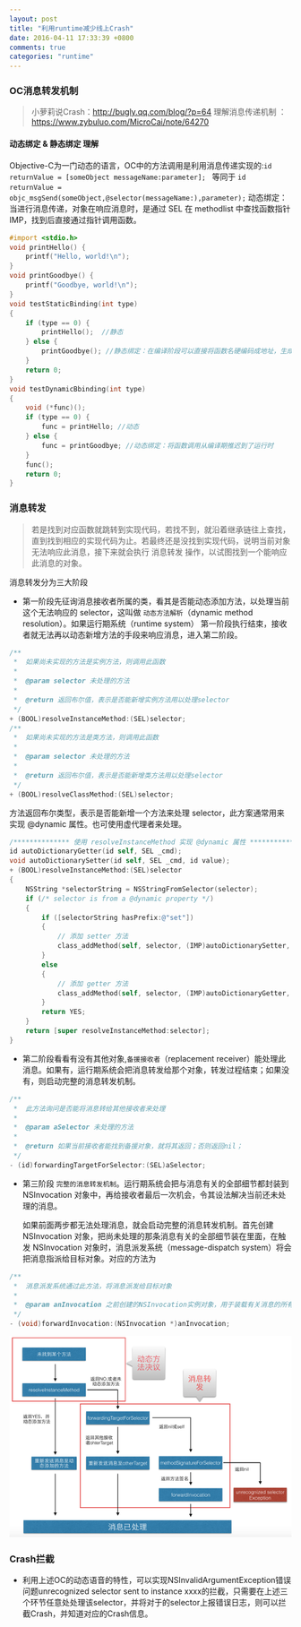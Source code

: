 ```yaml
---
layout: post
title: "利用runtime减少线上Crash"
date: 2016-04-11 17:33:39 +0800
comments: true
categories: "runtime"
---
```


### OC消息转发机制

> 小萝莉说Crash：http://bugly.qq.com/blog/?p=64 
> 理解消息传递机制 ：https://www.zybuluo.com/MicroCai/note/64270

#### 动态绑定 & 静态绑定 理解

Objective-C为一门动态的语言，OC中的方法调用是利用消息传递实现的:`id returnValue = [someObject messageName:parameter]; ` 等同于 `id returnValue = objc_msgSend(someObject,@selector(messageName:),parameter);`
动态绑定：当进行消息传递，对象在响应消息时，是通过 SEL 在 methodlist 中查找函数指针 IMP，找到后直接通过指针调用函数。

<!--more-->

```objective-c
#import <stdio.h>
void printHello() {
    printf("Hello, world!\n");
}
void printGoodbye() {
    printf("Goodbye, world!\n");
}
void testStaticBinding(int type) 
{
    if (type == 0) {
        printHello();  //静态
    } else {
        printGoodbye(); //静态绑定：在编译阶段可以直接将函数名硬编码成地址，生成调用指令
    }
    return 0;
}
void testDynamicBbinding(int type) 
{
    void (*func)();
    if (type == 0) {
        func = printHello; //动态
    } else {
        func = printGoodbye; //动态绑定：将函数调用从编译期推迟到了运行时
    }
    func();
    return 0;
}
```

### 消息转发

> 若是找到对应函数就跳转到实现代码，若找不到，就沿着继承链往上查找，直到找到相应的实现代码为止。若最终还是没找到实现代码，说明当前对象无法响应此消息，接下来就会执行 消息转发 操作，以试图找到一个能响应此消息的对象。

消息转发分为三大阶段

+ 第一阶段先征询消息接收者所属的类，看其是否能动态添加方法，以处理当前这个无法响应的 selector，这叫做 `动态方法解析`（dynamic method resolution）。如果运行期系统（runtime system） 第一阶段执行结束，接收者就无法再以动态新增方法的手段来响应消息，进入第二阶段。

```objective-c
/**
 *  如果尚未实现的方法是实例方法，则调用此函数
 *
 *  @param selector 未处理的方法
 *
 *  @return 返回布尔值，表示是否能新增实例方法用以处理selector
 */
+ (BOOL)resolveInstanceMethod:(SEL)selector;
/**
 *  如果尚未实现的方法是类方法，则调用此函数
 *
 *  @param selector 未处理的方法
 *
 *  @return 返回布尔值，表示是否能新增类方法用以处理selector
 */
+ (BOOL)resolveClassMethod:(SEL)selector;
```
方法返回布尔类型，表示是否能新增一个方法来处理 selector，此方案通常用来实现 @dynamic 属性。也可使用虚代理者来处理。

```objective-c
/************** 使用 resolveInstanceMethod 实现 @dynamic 属性 **************/
id autoDictionaryGetter(id self, SEL _cmd);
void autoDictionarySetter(id self, SEL _cmd, id value);
+ (BOOL)resolveInstanceMethod:(SEL)selector
{
    NSString *selectorString = NSStringFromSelector(selector);
    if (/* selector is from a @dynamic property */)
    {
        if ([selectorString hasPrefix:@"set"])
        {
            // 添加 setter 方法
            class_addMethod(self, selector, (IMP)autoDictionarySetter, "v@:@");
        }
        else
        {
            // 添加 getter 方法
            class_addMethod(self, selector, (IMP)autoDictionaryGetter, "@@:");
        }
        return YES;
    }
    return [super resolveInstanceMethod:selector];
}
```

+ 第二阶段看看有没有其他对象,`备援接收者`（replacement receiver）能处理此消息。如果有，运行期系统会把消息转发给那个对象，转发过程结束；如果没有，则启动完整的消息转发机制。

```objective-c
/**
 *  此方法询问是否能将消息转给其他接收者来处理
 *
 *  @param aSelector 未处理的方法
 *
 *  @return 如果当前接收者能找到备援对象，就将其返回；否则返回nil；
 */
- (id)forwardingTargetForSelector:(SEL)aSelector;
```

+ 第三阶段 `完整的消息转发机制`。运行期系统会把与消息有关的全部细节都封装到 NSInvocation 对象中，再给接收者最后一次机会，令其设法解决当前还未处理的消息。

	如果前面两步都无法处理消息，就会启动完整的消息转发机制。首先创建 NSInvocation 对象，把尚未处理的那条消息有关的全部细节装在里面，在触发 NSInvocation 对象时，消息派发系统（message-dispatch system）将会把消息指派给目标对象。对应的方法为
	
```objective-c
/**
 *  消息派发系统通过此方法，将消息派发给目标对象
 *
 *  @param anInvocation 之前创建的NSInvocation实例对象，用于装载有关消息的所有内容
 */
- (void)forwardInvocation:(NSInvocation *)anInvocation;
```
![](/images/runtimeMethod.png)

### Crash拦截

+ 利用上述OC的动态语音的特性，可以实现NSInvalidArgumentException错误问题unrecognized selector sent to instance xxxx的拦截，只需要在上述三个环节任意处处理该selector，并将对于的selector上报错误日志，则可以拦截Crash，并知道对应的Crash信息。



